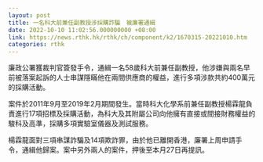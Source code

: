 ```yaml
---
layout: post
title: 一名科大前兼任副教授涉採購詐騙　被廉署通緝
date: 2022-10-10 11:02:56.000000000 +08:00
link: https://news.rthk.hk/rthk/ch/component/k2/1670315-20221010.htm
categories: rthk
---
```


廉政公署獲裁判官簽發手令，通緝一名58歲科大前兼任副教授，他涉嫌與兩名早前被落案起訴的人士串謀隱瞞他在兩間供應商的權益，進行多項涉款共約400萬元的採購活動。

案件於2011年9月至2019年2月期間發生。當時科大化學系前兼任副教授楊霖龍負責進行17項招標及採購活動，為科大及其附屬公司向他擁有直接或間接財務權益的駿科及高準，採購多項實驗室儀器及測試服務。

楊霖龍面對三項串謀詐騙及14項欺詐罪，由於他已離開香港，廉署上周申請手令，通緝他歸案。案中另外兩人的案件，押後至本月27日再提訊。
